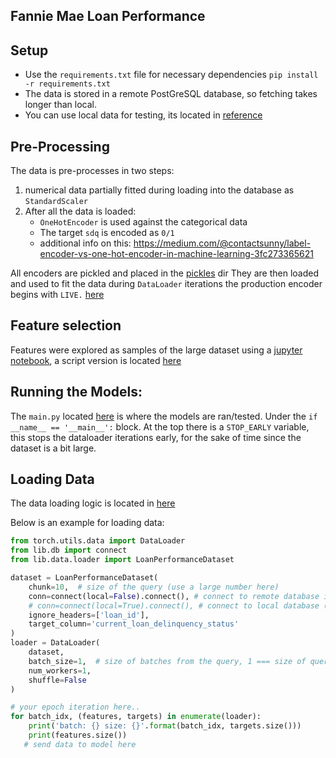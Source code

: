 ## Fannie Mae Loan Performance

## Setup
- Use the `requirements.txt` file for necessary dependencies `pip install -r requirements.txt`
- The data is stored in a remote PostGreSQL database, so fetching takes longer than local.
- You can use local data for testing, its located in [reference](./reference)

## Pre-Processing
The data is pre-processes in two steps:
1. numerical data  partially fitted during loading into the database as `StandardScaler`
2. After all the data is loaded:
   - `OneHotEncoder` is used against the categorical data
   - The target `sdq` is encoded as `0/1`
   - additional info on this: https://medium.com/@contactsunny/label-encoder-vs-one-hot-encoder-in-machine-learning-3fc273365621
   
All encoders are pickled and placed in the [pickles](./pickles) dir
They are then loaded and used to fit the data during `DataLoader` iterations
the production encoder begins with `LIVE.` [here](./pickles/LIVE.pre_processing_encoders.pkl)

## Feature selection
Features were explored as samples of the large dataset using a [jupyter notebook](./feature_selection.ipynb), a script version is located [here](./feature_selection.py)

## Running the Models:
The `main.py` located [here](./main.py) is where the models are ran/tested. Under the `if __name__ == '__main__':` block.
At the top there is a `STOP_EARLY` variable, this stops the dataloader iterations early, for the sake of time since the dataset is a bit large.

## Loading Data
The data loading logic is located in [here](./lib/data/loader.py)

Below is an example for loading data:
```python
from torch.utils.data import DataLoader
from lib.db import connect
from lib.data.loader import LoanPerformanceDataset 

dataset = LoanPerformanceDataset(
    chunk=10,  # size of the query (use a large number here)
    conn=connect(local=False).connect(), # connect to remote database instance ( google cloud )
    # conn=connect(local=True).connect(), # connect to local database (docker)
    ignore_headers=['loan_id'],
    target_column='current_loan_delinquency_status'
)
loader = DataLoader(
    dataset,
    batch_size=1,  # size of batches from the query, 1 === size of query, 2 = 1/2 query size
    num_workers=1,
    shuffle=False
)

# your epoch iteration here..
for batch_idx, (features, targets) in enumerate(loader):
    print('batch: {} size: {}'.format(batch_idx, targets.size()))
    print(features.size())
   # send data to model here
    
```